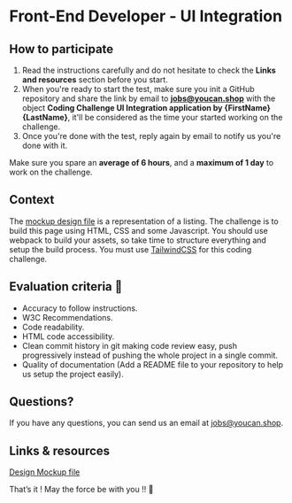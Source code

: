 # Front-End Developer - UI Integration

## How to participate

1. Read the instructions carefully and do not hesitate to check the **Links and resources** section before you start.
2. When you're ready to start the test, make sure you init a GitHub repository and share the link by email to **jobs@youcan.shop** with the object **Coding Challenge UI Integration application by {FirstName} {LastName}**, it'll be considered as the time your started working on the challenge.
3. Once you're done with the test, reply again by email to notify us you're done with it.

Make sure you spare an **average of 6 hours**, and a **maximum of 1 day** to work on the challenge.

## Context

The [mockup design file](mockup.png) is a representation of a listing. The challenge is to build this page using HTML, CSS and some Javascript.
You should use webpack to build your assets, so take time to structure everything and setup the build process. You must use [TailwindCSS](https://tailwindcss.com/) for this coding challenge.

## Evaluation criteria 🚨

- Accuracy to follow instructions.
- W3C Recommendations.
- Code readability.
- HTML code accessibility.
- Clean commit history in git making code review easy, push progressively instead of pushing the whole project in a single commit.
- Quality of documentation (Add a README file to your repository to help us setup the project easily).

## Questions?

If you have any questions, you can send us an email at jobs@youcan.shop.

## Links & resources

[Design Mockup file](mockup.png)

That’s it ! May the force be with you !! 🖖
